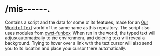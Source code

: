 # /mis------.
Contains a script and the data for some of its features, made for an [Our World of Text](https://owot.me) world of the same name as this repository.
The script also uses modules from [owot-funbox](https://github.com/LimeSlime888/owot-funbox).
When run in the world, the typed text will adjust automatically to the environment, and deleting text will reveal a background.
Trying to hover over a link with the text cursor will also send you to its location and place your cursor there automatically.
